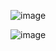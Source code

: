 ![image](https://user-images.githubusercontent.com/130626369/231925381-f8d4cd51-af39-4c87-b8e9-5a73ab0ea3cf.png)

![image](https://user-images.githubusercontent.com/130626369/231924594-340991cf-dbdd-4c21-97e0-d2942be33abf.png)
